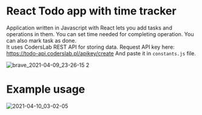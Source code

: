 #  React Todo app with time tracker

Application written in Javascript with React lets you add tasks and operations in them. You can set time needed for completing operation. You can also mark task as done.  
It uses CodersLab REST API for storing data.
Request API key here: https://todo-api.coderslab.pl/apikey/create
And paste it in `constants.js` file.

![brave_2021-04-09_23-26-15 2](https://user-images.githubusercontent.com/50807860/114253403-5edd8d00-99aa-11eb-9a53-3920c7574a72.png)

# Example usage
![2021-04-10_03-02-05](https://user-images.githubusercontent.com/50807860/114253280-e5de3580-99a9-11eb-8bdf-725b33586724.gif)
